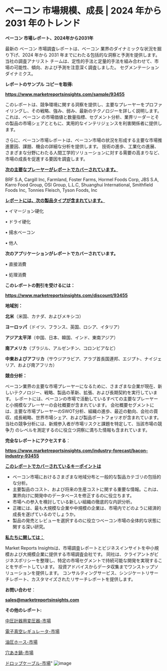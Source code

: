 # ベーコン 市場規模、成長 | 2024 年から 2031 年のトレンド

<strong>ベーコン 市場レポート、2024年から2031年</strong>

最新の ベーコン 市場調査レポートは、ベーコン 業界のダイナミックな状況を掘り下げ、2024 年から 2031 年までにわたる包括的な洞察と予測を提供します。当社の調査アナリスト チームは、定性的手法と定量的手法を組み合わせて、市場の可能性、傾向、および予測を注意深く調査しました。 セグメンテーションダイナミクス。



<strong>レポートのサンプル コピーを取得:</strong> <a href=https://www.marketreportsinsights.com/sample/93455>

<strong><u>https://www.marketreportsinsights.com/sample/93455</u></strong></a>

このレポートは、競争環境に関する洞察を提供し、主要なプレーヤーをプロファイリングし、その戦略、強み、弱み、最新のテクノロジーを詳しく説明します。 これは、ベーコン の市場価値と数量指標、セグメント分析、業界リーダーとその製品の市場シェアとともに、実用的なインテリジェンスを利害関係者に提供します。

さらに、ベーコン市場レポートは、ベーコン市場の状況を形成する主要な市場推進要因、課題、機会の詳細な分析を提供します。 技術の進歩、工業化の進展、さまざまな分野にわたる人間工学的ソリューションに対する需要の高まりなど、市場の成長を促進する要因を調査します。



<strong><u>次の主要なプレーヤーがレポートでカバーされています。</u></strong>

BRF S.A, Cargill Inc, Farmland, Foster Farms, Hormel Foods Corp, JBS S.A, Karro Food Group, OSI Group, L.L.C, Shuanghui International, Smithfield Foods Inc, Tonnies Fleisch, Tyson Foods, Inc



<strong><u><b>レポートには、次の製品タイプが含まれています。</b></u></strong>

• イマージョン硬化

• ドライ硬化

• 揚水ベーコン

• 他人



<strong><b>次のアプリケーションがレポートでカバーされています。</b></strong>

• 直接消費

• 処理消費



<strong><b>このレポートの割引を受けるには：</b></strong><a href=https://www.marketreportsinsights.com/discount/93455>

<strong><u>https://www.marketreportsinsights.com/discount/93455</u></strong></a>



<strong>地域別：</strong>



<strong>北米</strong>（米国、カナダ、およびメキシコ）



<strong>ヨーロッパ</strong>（ドイツ、フランス、英国、ロシア、イタリア）



<strong>アジア太平洋</strong>（中国、日本、韓国、インド、東南アジア）



<strong>南アメリカ</strong>（ブラジル、アルゼンチン、コロンビアなど）



<strong>中東およびアフリカ</strong>（サウジアラビア、アラブ首長国連邦、エジプト、ナイジェリア、および南アフリカ）



<strong>競合分析：</strong>

ベーコン業界の主要な市場プレーヤーになるために、さまざまな企業が現在、新しいテクノロジー、戦略、製品の革新、拡張、および長期契約を実行しています。 レポートには、ベーコンの市場で活動しているすべての主要なプレーヤーと小規模なプレーヤーの会社概要が含まれています。 会社概要セグメントには、主要な市場プレーヤーのSWOT分析、組織の進歩、最近の動向、会社の買収、成長戦略、世界市場シェア、および製品ポートフォリオが含まれています。 当社の競争分析には、新規参入者が市場リスクと課題を特定して、当該市場の競争力 のレベルを測定するのに役立つ洞察に満ちた情報も含まれています。



<strong>完全なレポートにアクセスする</strong>：

<a href=https://www.marketreportsinsights.com/industry-forecast/bacon-industry-93455>

<strong><u>https://www.marketreportsinsights.com/industry-forecast/bacon-industry-93455</u></strong></a>



<strong><u><b>このレポートでカバーされているキーポイントは</b></u></strong>
<ul>
  <li>ベーコン市場におけるさまざまな地域分布と一般的な製品カテゴリの包括的な分析。</li>
  <li>主要製品のコスト、および将来の生産コストに関する重要な情報。これは、業界向けに開発中のデータベースを修正するのに役立ちます。</li>
  <li>市場への参入を検討している新しい組織の徹底的な内訳分析。</li>
  <li>正確には、最も大規模な企業や中規模の企業は、市場内でどのように経済的成長を遂げているのでしょうか。</li>
  <li>製品の発売とレビューを選択するのに役立つベーコン市場の全体的な状態に関する深い研究。</li>
</ul>


<strong><u><b>私たちに関しては：</b></u></strong>

Market Reports Insightsは、市場調査レポートとビジネスインサイトを中小規模および大規模企業に提供する市場調査会社です。 同社は、クライアントがビジネスポリシーを整理し、特定の市場セグメントで持続可能な開発を実現することをサポートしています。 投資アドバイスからデータ収集までワンストップソリューションを提供します。 コンサルティングサービス、シンジケートリサーチレポート、カスタマイズされたリサーチレポートを提供します。



<strong><b>お問い合わせ</b></strong>：

<a href=mailto:sales@marketreportsinsights.com>

<strong><u>sales@marketreportsinsights.com</u></strong></a>



<strong>その他のレポート:</strong>

<a href=https://www.linkedin.com/pulse/中圧計器用変圧器-市場-2023-収益と成長ドライバー-2030-analytics-achievers-24-analysis-9jw5f/>中圧計器用変圧器-市場</a>

<a href=https://www.linkedin.com/pulse/電子真空レギュレータ-市場-2023-swot-分析と成長率-2030-hxkjf/>電子真空レギュレータ-市場</a>

<a href=https://www.linkedin.com/pulse/油圧ホース-市場-2023-年のダイナミクスとビジネストレンド-2030-fxkkf/>油圧ホース-市場</a>

<a href=https://www.linkedin.com/pulse/穴あき鍋-市場-2030-年までの需要に焦点を当てた-2023-年調査レポート-fhsgf/>穴あき鍋-市場</a>

<a href=https://www.linkedin.com/pulse/ドロップケーブル-市場-2023-競争分析と事業成長-2030-consumer-connection-collective-360-bzsyf/>ドロップケーブル-市場</a>"
![image](https://github.com/gayatriri2/Market-Trends/assets/166717496/c5a25640-a944-463a-b485-d933b4c2de9f)
